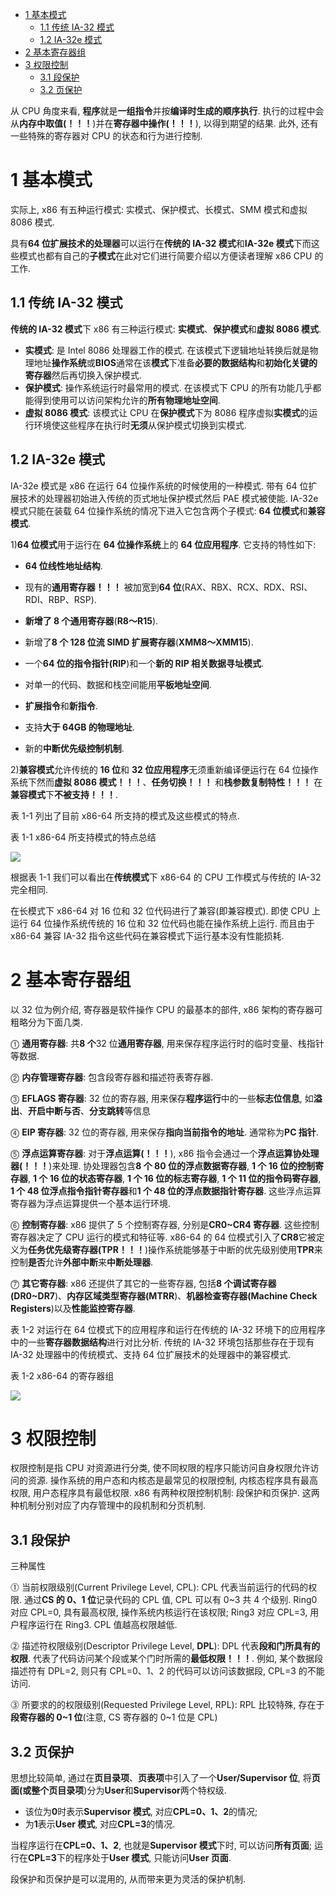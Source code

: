 
<!-- @import "[TOC]" {cmd="toc" depthFrom=1 depthTo=6 orderedList=false} -->

<!-- code_chunk_output -->

- [1 基本模式](#1-基本模式)
  - [1.1 传统 IA\-32 模式](#11-传统-ia-32-模式)
  - [1.2 IA\-32e 模式](#12-ia-32e-模式)
- [2 基本寄存器组](#2-基本寄存器组)
- [3 权限控制](#3-权限控制)
  - [3.1 段保护](#31-段保护)
  - [3.2 页保护](#32-页保护)

<!-- /code_chunk_output -->

从 CPU 角度来看, **程序**就是**一组指令**并按**编译时生成的顺序执行**. 执行的过程中会从**内存中取值(！！！**)并在**寄存器中操作(！！！**), 以得到期望的结果. 此外, 还有一些特殊的寄存器对 CPU 的状态和行为进行控制.

# 1 基本模式

实际上, x86 有五种运行模式: 实模式、保护模式、长模式、SMM 模式和虚拟 8086 模式.

具有**64 位扩展技术的处理器**可以运行在**传统的 IA\-32 模式**和**IA\-32e 模式**下而这些模式也都有自己的**子模式**在此对它们进行简要介绍以方便读者理解 x86 CPU 的工作.

## 1.1 传统 IA\-32 模式

**传统的 IA\-32 模式**下 x86 有三种运行模式: **实模式**、**保护模式**和**虚拟 8086 模式**.

- **实模式**: 是 Intel 8086 处理器工作的模式. 在该模式下逻辑地址转换后就是物理地址**操作系统**或**BIOS**通常在该**模式**下准备**必要的数据结构**和**初始化关键的寄存器**然后再切换入保护模式.
- **保护模式**: 操作系统运行时最常用的模式. 在该模式下 CPU 的所有功能几乎都能得到使用可以访问架构允许的**所有物理地址空间**.
- **虚拟 8086 模式**: 该模式让 CPU 在**保护模式**下为 8086 程序虚拟**实模式**的运行环境使这些程序在执行时**无须**从保护模式切换到实模式.

## 1.2 IA\-32e 模式

IA\-32e 模式是 x86 在运行 64 位操作系统的时候使用的一种模式. 带有 64 位扩展技术的处理器初始进入传统的页式地址保护模式然后 PAE 模式被使能. IA\-32e 模式只能在装载 64 位操作系统的情况下进入它包含两个子模式: **64 位模式**和**兼容模式**.

1)**64 位模式**用于运行在 **64 位操作系统**上的 **64 位应用程序**. 它支持的特性如下:

- **64 位线性地址结构**.

- 现有的**通用寄存器！！！** 被加宽到**64 位**(RAX、RBX、RCX、RDX、RSI、RDI、RBP、RSP).

- **新增了 8 个通用寄存器**(**R8～R15**).

- 新增了**8 个 128 位流 SIMD 扩展寄存器**(**XMM8～XMM15**).

- 一个**64 位的指令指针(RIP**)和一个**新的 RIP 相关数据寻址模式**.

- 对单一的代码、数据和栈空间能用**平板地址空间**.

- **扩展指令**和**新指令**.

- 支持**大于 64GB 的物理地址**.

- 新的**中断优先级控制机制**.

2)**兼容模式**允许传统的 **16 位**和 **32 位应用程序**无须重新编译便运行在 64 位操作系统下然而**虚拟 8086 模式！！！**、**任务切换！！！** 和**栈参数复制特性！！！** 在**兼容模式**下**不被支持！！！**.

表 1-1 列出了目前 x86\-64 所支持的模式及这些模式的特点.

表 1-1 x86\-64 所支持模式的特点总结

![](./images/2019-07-01-16-35-15.png)

根据表 1\-1 我们可以看出在**传统模式**下 x86\-64 的 CPU 工作模式与传统的 IA\-32 完全相同.

在长模式下 x86\-64 对 16 位和 32 位代码进行了兼容(即兼容模式). 即使 CPU 上运行 64 位操作系统传统的 16 位和 32 位代码也能在操作系统上运行. 而且由于 x86\-64 兼容 IA\-32 指令这些代码在兼容模式下运行基本没有性能损耗.

# 2 基本寄存器组

以 32 位为例介绍, 寄存器是软件操作 CPU 的最基本的部件, x86 架构的寄存器可粗略分为下面几类.

⓵ **通用寄存器**: 共**8 个**32 位**通用寄存器**, 用来保存程序运行时的临时变量、栈指针等数据.

⓶ **内存管理寄存器**: 包含段寄存器和描述符表寄存器.

⓷ **EFLAGS 寄存器**: 32 位的寄存器, 用来保存**程序运行**中的一些**标志位信息**, 如**溢出**、**开启中断与否**、**分支跳转**等信息

⓸ **EIP 寄存器**: 32 位的寄存器, 用来保存**指向当前指令的地址**. 通常称为**PC 指针**.

⓹ **浮点运算寄存器**: 对于**浮点运算(！！！**), x86 指令会通过一个**浮点运算协处理器(！！！**)来处理. 协处理器包含**8 个 80 位的浮点数据寄存器**, **1 个 16 位的控制寄存器**, **1 个 16 位的状态寄存器**, **1 个 16 位的标志寄存器**, **1 个 11 位的指令码寄存器**, **1 个 48 位浮点指令指针寄存器**和**1 个 48 位的浮点数据指针寄存器**. 这些浮点运算寄存器为浮点运算提供一个基本运行环境.

⓺ **控制寄存器**: x86 提供了 5 个控制寄存器, 分别是**CR0\~CR4 寄存器**. 这些控制寄存器决定了 CPU 运行的模式和特征等. x86\-64 的 64 位模式引入了**CR8**它被定义为**任务优先级寄存器(TPR！！！**)操作系统能够基于中断的优先级别使用**TPR**来控制**是否**允许**外部中断**来**中断处理器**.

⓻ **其它寄存器**: x86 还提供了其它的一些寄存器, 包括**8 个调试寄存器(DR0\~DR7**)、**内存区域类型寄存器(MTRR**)、**机器检查寄存器(Machine Check Registers**)以及**性能监控寄存器**.

表 1\-2 对运行在 64 位模式下的应用程序和运行在传统的 IA\-32 环境下的应用程序中的一些**寄存器数据结构**进行对比分析. 传统的 IA\-32 环境包括那些存在于现有 IA\-32 处理器中的传统模式、支持 64 位扩展技术的处理器中的兼容模式.

表 1-2 x86-64 的寄存器组

![](./images/2019-07-01-16-35-29.png)

# 3 权限控制

权限控制是指 CPU 对资源进行分类, 使不同权限的程序只能访问自身权限允许访问的资源. 操作系统的用户态和内核态是最常见的权限控制, 内核态程序具有最高权限, 用户态程序具有最低权限. x86 有两种权限控制机制: 段保护和页保护. 这两种机制分别对应了内存管理中的段机制和分页机制.

## 3.1 段保护

三种属性

⓵ 当前权限级别(Current Privilege Level, CPL): CPL 代表当前运行的代码的权限. 通过**CS 的 0、1 位**记录代码的 CPL 值, CPL 可以有 0\~3 共 4 个级别. Ring0 对应 CPL=0, 具有最高权限, 操作系统内核运行在该权限; Ring3 对应 CPL=3, 用户程序运行在 Ring3. CPL 值越高权限越低.

⓶ 描述符权限级别(Descriptor Privilege Level, **DPL**): DPL 代表**段和门所具有的权限**. 代表了代码访问某个段或某个门时所需的**最低权限！！！**. 例如, 某个数据段描述符有 DPL=2, 则只有 CPL=0、1、2 的代码可以访问该数据段, CPL=3 的不能访问.

⓷ 所要求的的权限级别(Requested Privilege Level, RPL): RPL 比较特殊, 存在于**段寄存器的 0\~1 位**(注意, CS 寄存器的 0\~1 位是 CPL)

## 3.2 页保护

思想比较简单, 通过在**页目录项**、**页表项**中引入了一个**User/Supervisor 位**, 将**页面(或整个页目录项**)分为**User**和**Supervisor**两个特权级.

- 该位为**0**时表示**Supervisor 模式**, 对应**CPL=0、1、2**的情况;
- 为**1**表示**User 模式**, 对应**CPL=3**的情况.

当程序运行在**CPL=0、1、2**, 也就是**Supervisor 模式**下时, 可以访问**所有页面**; 运行在**CPL=3**下的程序处于**User 模式**, 只能访问**User 页面**.

段保护和页保护是可以混用的, 从而带来更为灵活的保护机制.



